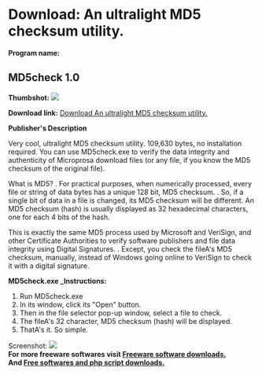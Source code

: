 # Download: An ultralight MD5 checksum utility.

**Program name:**

## MD5check 1.0

  
**Thumbshot:** ![](http://www.freewarefiles.com/screenshot/MD5checkScreen1_md.gif)   
  
**Download link:** [Download An ultralight MD5 checksum utility.](http://freesoftwares.boysofts.com/MDcheck_program_22642.html)  
  


**Publisher's Description**  
  


Very cool, ultralight MD5 checksum utility. 109,630 bytes, no installation required. You can use MD5check.exe to verify the data integrity and authenticity of Microprosa download files (or any file, if you know the MD5 checksum of the original file). 

What is MD5? . For practical purposes, when numerically processed, every file or string of data bytes has a unique 128 bit, MD5 checksum. . So, if a single bit of data in a file is changed, its MD5 checksum will be different. An MD5 checksum (hash) is usually displayed as 32 hexadecimal characters, one for each 4 bits of the hash.

This is exactly the same MD5 process used by Microsoft and VeriSign, and other Certificate Authorities to verify software publishers and file data integrity using Digital Signatures. . Except, you check the fileA's MD5 checksum, manually, instead of Windows going online to VeriSign to check it with a digital signature. 

**MD5check.exe _Instructions:**

  1. Run MD5check.exe 
  2. In its window, click its "Open" button. 
  3. Then in the file selector pop-up window, select a file to check. 
  4. The fileA's 32 character, MD5 checksum (hash) will be displayed. 
  5. ThatA's it. So simple. 

  
  
Screenshot: ![](http://www.freewarefiles.com/screenshot/MD5checkScreen1.gif)   
**For more freeware softwares visit [Freeware software downloads.](http://freesoftwares.boysofts.com/)**   
**And [Free softwares and php script downloads.](http://www.boysofts.com/)**
